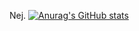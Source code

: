 Nej.
[![Anurag's GitHub stats](https://github-readme-stats.vercel.app/api?username=shwedish)](https://github.com/anuraghazra/github-readme-stats)
